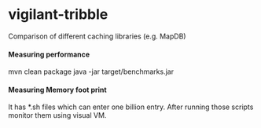# vigilant-tribble
Comparison of different caching libraries (e.g. MapDB)

#### Measuring performance
mvn clean package
java -jar target/benchmarks.jar

#### Measuring Memory foot print
It has *.sh files which can enter one billion entry. After running those scripts monitor them using visual VM.
